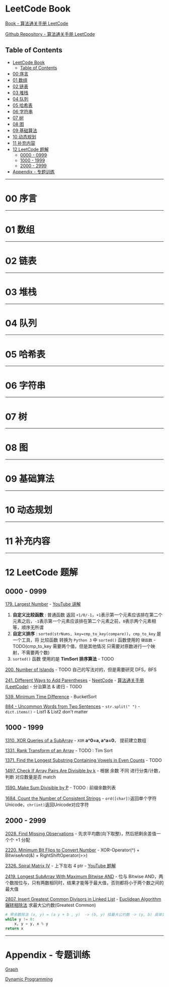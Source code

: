 # LeetCode Book

[Book - 算法通关手册 LeetCode](https://algo.itcharge.cn/)

[Github Repository - 算法通关手册 LeetCode](https://github.com/itcharge/LeetCode-Py)

## Table of Contents

- [LeetCode Book](#leetcode-book)
  - [Table of Contents](#table-of-contents)
- [00 序言](#00-序言)
- [01 数组](#01-数组)
- [02 链表](#02-链表)
- [03 堆栈](#03-堆栈)
- [04 队列](#04-队列)
- [05 哈希表](#05-哈希表)
- [06 字符串](#06-字符串)
- [07 树](#07-树)
- [08 图](#08-图)
- [09 基础算法](#09-基础算法)
- [10 动态规划](#10-动态规划)
- [11 补充内容](#11-补充内容)
- [12 LeetCode 题解](#12-leetcode-题解)
  - [0000 - 0999](#0000---0999)
  - [1000 - 1999](#1000---1999)
  - [2000 - 2999](#2000---2999)
- [Appendix - 专题训练](#appendix---专题训练)

---

# 00 序言




---

# 01 数组

---

# 02 链表

---

# 03 堆栈

---

# 04 队列

---

# 05 哈希表

---

# 06 字符串

---

# 07 树

---

# 08 图

---

# 09 基础算法

---

# 10 动态规划

---

# 11 补充内容

---

# 12 LeetCode 题解

## 0000 - 0999

[179. Largest Number](https://leetcode.com/problems/largest-number/description) - [YouTube 讲解](https://www.youtube.com/watch?v=WDx6Y4i4xJ8)
1. **自定义比较函数** : 普通函数 返回 `+1/0/-1`，`+1`表示第一个元素应该排在第二个元素之后，`-1`表示第一个元素应该排在第二个元素之前，`0`表示两个元素相等，顺序无所谓
2. **自定义排序** : `sorted(strNums, key=cmp_to_key(compare))`，`cmp_to_key` 是一个工具，将 比较函数 转换为 `Python 3` 中 `sorted()` 函数使用的 `键函数` - TODO(cmp_to_key 需要两个值，但是其他情况 只需要对原数进行一个映射，不需要两个数)
3. `sorted()` 函数 使用的是 **TimSort 排序算法** - TODO

[200. Number of Islands](https://leetcode.com/problems/number-of-islands/description/) - TODO 自己的写法对的，但是需要研究 DFS，BFS

[241. Different Ways to Add Parentheses](https://leetcode.com/problems/different-ways-to-add-parentheses/description) - [NeetCode](https://www.youtube.com/watch?v=cykVFFm5D3s) - [算法通关手册(LeetCode)](https://algo.itcharge.cn/Solutions/0200-0299/different-ways-to-add-parentheses/) - 分治算法 & 递归 - TODO

[539. Minimum Time Difference](https://leetcode.com/problems/minimum-time-difference/description) - BucketSort

[884 - Uncommon Words from Two Sentences](https://leetcode.com/problems/uncommon-words-from-two-sentences/description) - `str.split(" ")` - `dict.items()` - List1 & List2 don't matter

## 1000 - 1999

[1310. XOR Queries of a SubArray](https://leetcode.com/problems/xor-queries-of-a-subarray/description) - `XOR` **a^0=a, a^a=0**， 提前建立数组

[1331. Rank Transform of an Array](https://leetcode.com/problems/rank-transform-of-an-array/description) - TODO : Tim Sort

[1371. Find the Longest Substring Containing Vowels in Even Counts](https://leetcode.com/problems/find-the-longest-substring-containing-vowels-in-even-counts/description) - TODO

[1497. Check If Array Pairs Are Divisible by k](https://leetcode.com/problems/check-if-array-pairs-are-divisible-by-k/description) - 根据 余数 不同 进行分类/计数，判断 对应数量是否 match

[1590. Make Sum Divisible by P](https://leetcode.com/problems/make-sum-divisible-by-p/description) - TODO : 前缀余数列表


[1684. Count the Number of Consistent Strings](https://leetcode.com/problems/count-the-number-of-consistent-strings/description) - `ord([char])`返回单个字符Unicode，`chr(int)`返回Unicode对应字符

## 2000 - 2999

[2028. Find Missing Observations](https://leetcode.com/problems/find-missing-observations/description/) - 先求平均数(向下取整)，然后把剩余差值一个个 +1 分配

[2220. Minimum Bit Flips to Convert Number](https://leetcode.com/problems/minimum-bit-flips-to-convert-number/description) - XOR-Operator(^) + BitwiseAnd(&) + RightShiftOperator(>>)

[2326. Spiral Matrix IV](https://leetcode.com/problems/spiral-matrix-iv/description) - 上下左右 4 ptr - [YouTube 题解](https://www.youtube.com/watch?v=sOV1nRhmsMQ)

[2419. Longest SubArray With Maximum Bitwise AND](https://leetcode.com/problems/longest-subarray-with-maximum-bitwise-and/description) - 位与 Bitwise AND，两个数按位与，只有两数相同时，结果才能等于最大值，否则都将小于两个数之间的最大值

[2807. Insert Greatest Common Divisors in Linked List](https://leetcode.com/problems/insert-greatest-common-divisors-in-linked-list/description) - [Euclidean Algorithm 辗转相除法](https://en.wikipedia.org/wiki/Euclidean_algorithm) 求最大公约数(Greatest Common)

```python
# 带余数除法 (x, y) = (a y + b , y)  -> (b, y) 找最大公约数 -> (y, b) 具体实现如下
while y != 0:
    x, y = y, x % y
return x
```


---

# Appendix - 专题训练

[Graph](https://leetcode.com/explore/featured/card/graph/)


[Dynamic Programming](https://leetcode.com/explore/featured/card/dynamic-programming/)




